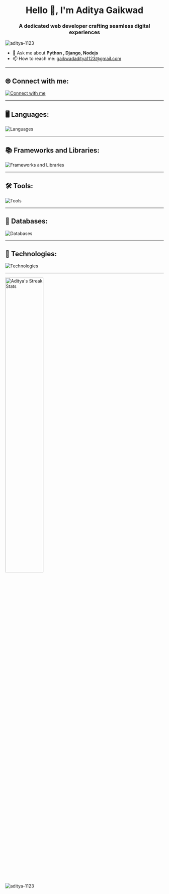 
<!-- <picture>
  <source media="(prefers-color-scheme: dark)" srcset="https://raw.githubusercontent.com/aditya-1123/aditya-1123/output/github-contribution-grid-snake-dark.svg">
  <source media="(prefers-color-scheme: light)" srcset="https://raw.githubusercontent.com/aditya-1123/aditya-1123/output/github-contribution-grid-snake.svg">
  <img alt="github contribution grid snake animation" src="https://raw.githubusercontent.com/aditya-1123/aditya-1123/output/github-contribution-grid-snake.svg" width=100%>
</picture> -->

<h1 align="center">Hello 👋, I'm Aditya Gaikwad</h1>
<h3 align="center">A dedicated web developer crafting seamless digital experiences</h3>

<p align="left"> <img src="https://komarev.com/ghpvc/?username=aditya-1123&label=Profile%20views&color=0e75b6&style=flat" alt="aditya-1123" /> </p>

<!--
**aditya-1123/aditya-1123** is a ✨ _special_ ✨ repository because its `README.md` (this file) appears on your GitHub profile.

Here are some ideas to get you started:

- 🔭 I’m currently working on ...
- 🌱 I’m currently learning ...
- 👯 I’m looking to collaborate on ...
- 🤔 I’m looking for help with ... -->
- 💬 Ask me about **Python , Django, Nodejs** 
- 📫 How to reach me: gaikwadaditya1123@gmail.com
<!--
- 😄 Pronouns: ...
- ⚡ Fun fact: ...
-->
---

<h2 align="left">🌐 Connect with me:</h2>
<a href="https://aditya-1123.github.io/Aditya-s-Portfolio/">
<p align="left">
  <img src="https://skillicons.dev/icons?i=linkedin,instagram,twitter&theme=dark&perline=15" alt="Connect with me">
</p>
</a>

---

<h2 align="left">🖥️ Languages:</h2>
<p align="left">
  <img src="https://skillicons.dev/icons?i=c,cpp,python,javascript,html,css&theme=dark&perline=15" alt="Languages">
</p>

---

<h2 align="left">📚 Frameworks and Libraries:</h2>
<p align="left">
  <img src="https://skillicons.dev/icons?i=django,nodejs,expressjs,bootstrap&theme=dark&perline=15" alt="Frameworks and Libraries">
</p>

---

<h2 align="left">🛠️ Tools:</h2>
<p align="left">
  <img src="https://skillicons.dev/icons?i=git,github,postman,vscode,pycharm&theme=dark&perline=15" alt="Tools">
</p>

---

<h2 align="left">💾 Databases:</h2>
<p align="left">
  <img src="https://skillicons.dev/icons?i=mysql,mongodb,sqlite&theme=dark&perline=15" alt="Databases">
</p>

---

<h2 align="left">🚀 Technologies:</h2>
<p align="left">
  <img src="https://go-skill-icons.vercel.app/api/icons?i=api,aws,&titles=true" alt="Technologies">  
</p>

---

<p align="left">
  <img src="https://github-readme-streak-stats.herokuapp.com/?user=aditya-1123" alt="Aditya's Streak Stats" width="49%" />
</p>

<p align="left">
  <img src="https://github-readme-stats.vercel.app/api/top-langs?username=aditya-1123&show_icons=true&locale=en&layout=compact" alt="aditya-1123" />
</p>   

<!-- 
<div style="display: flex; justify-content: space-between; align-items: center; width: 100%;">
  <img src="https://github-readme-streak-stats.herokuapp.com/?user=aditya-1123" alt="Aditya's Streak Stats" style="width: 49%;" />
  <img src="https://github-readme-stats.vercel.app/api/top-langs?username=aditya-1123&show_icons=true&locale=en&layout=compact" alt="Aditya's Top Languages" style="width: 49%;" />
</div>
-->

